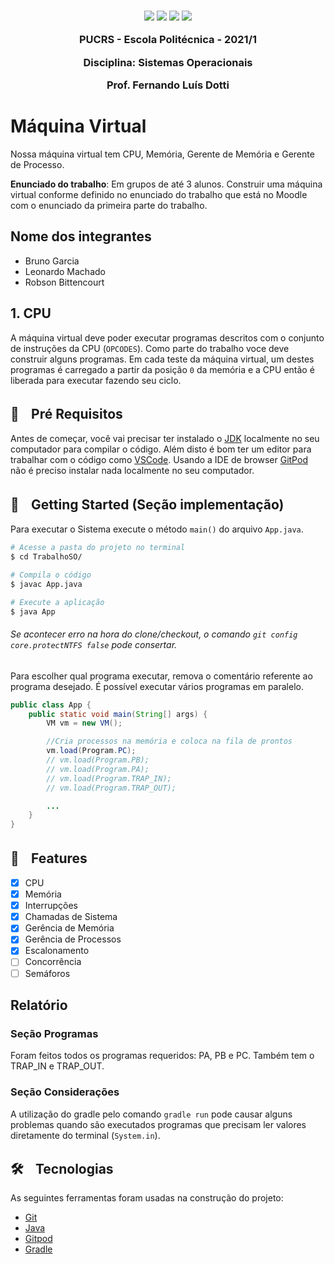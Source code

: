 

<h3 align="center">
  <img src="https://img.shields.io/badge/platform-windows%20%7C%20linux%20%7C%20macos-blue" />
  <img src="https://img.shields.io/badge/java-%3E%3D13.0.0-blue" />
  <img src="https://img.shields.io/badge/gradle-6.1.1-blue" />
  <a href="https://gitpod.io/#https://github.com/Csvop/TrabalhoSO/">
    <img src="https://img.shields.io/badge/Gitpod-ready--to--code-blue?logo=gitpod" />
  </a>
  <p></p>
  <p align="center">PUCRS - Escola Politécnica - 2021/1</p>
  <p align="center">Disciplina: Sistemas Operacionais</p>
  <p align="center">Prof. Fernando Luís Dotti</p>
</h3>

# Máquina Virtual

Nossa máquina virtual tem CPU, Memória, Gerente de Memória e Gerente de Processo.

**Enunciado do trabalho**: Em grupos de até 3 alunos. Construir uma máquina virtual conforme definido no enunciado do trabalho que está no Moodle com o enunciado da primeira parte do trabalho.

## Nome dos integrantes

- Bruno Garcia
- Leonardo Machado
- Robson Bittencourt


## 1. CPU 

 A máquina virtual deve poder executar programas descritos com o conjunto de instruções da CPU (```OPCODES```). 
 Como parte do trabalho voce deve construir alguns programas. 
 Em cada teste da máquina virtual, um destes programas é carregado a partir da posição ```0``` da memória e a CPU então é liberada para executar fazendo seu ciclo.


## 🔦ㅤPré Requisitos

Antes de começar, você vai precisar ter instalado o [JDK](https://www.oracle.com/br/java/technologies/javase/javase-jdk8-downloads.html) localmente no seu computador para compilar o código. 
Além disto é bom ter um editor para trabalhar com o código como [VSCode](https://code.visualstudio.com/).
Usando a IDE de browser [GitPod](https://gitpod.io/) não é preciso instalar nada localmente no seu computador.

## 🏃ㅤGetting Started (Seção implementação)

Para executar o Sistema execute o método `main()` do arquivo `App.java`.

```bash
# Acesse a pasta do projeto no terminal
$ cd TrabalhoSO/

# Compila o código
$ javac App.java

# Execute a aplicação
$ java App
```

###### Se acontecer erro na hora do clone/checkout, o comando `git config core.protectNTFS false` pode consertar.

Para escolher qual programa executar, remova o comentário referente ao programa desejado.
É possível executar vários programas em paralelo.

```java
public class App {
    public static void main(String[] args) {
		VM vm = new VM();

		//Cria processos na memória e coloca na fila de prontos
		vm.load(Program.PC);
		// vm.load(Program.PB);
		// vm.load(Program.PA);
		// vm.load(Program.TRAP_IN);
		// vm.load(Program.TRAP_OUT);

        ...
    }
}
```

## 🚀ㅤFeatures

- [x] CPU
- [x] Memória
- [x] Interrupções
- [x] Chamadas de Sistema
- [x] Gerência de Memória
- [x] Gerência de Processos
- [x] Escalonamento
- [ ] Concorrência
- [ ] Semáforos

## Relatório

### Seção Programas

Foram feitos todos os programas requeridos: PA, PB e PC. Também tem o TRAP_IN e TRAP_OUT.

### Seção Considerações
A utilização do gradle pelo comando `gradle run` pode causar alguns problemas quando são executados programas que precisam ler valores diretamente do terminal (`System.in`).

## 🛠ㅤTecnologias

As seguintes ferramentas foram usadas na construção do projeto:

- [Git](https://git-scm.com/)
- [Java](https://www.java.com/)
- [Gitpod](https://gitpod.io/)
- [Gradle](https://gradle.org/install/)
